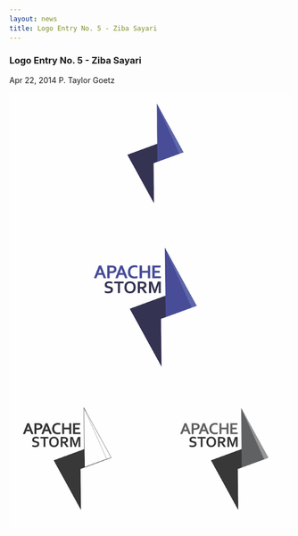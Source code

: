 ```yaml
---
layout: news
title: Logo Entry No. 5 - Ziba Sayari
---
```

<!--Post Header-->
<h3 class="news-title">Logo Entry No. 5 - Ziba Sayari</h3>
<div class="news-meta">
    <i class="fa fa-calendar"></i> Apr 22, 2014 <i class="fa fa-user"></i> P. Taylor Goetz
</div>
<!--Post Body-->
<p><img src="storm_logo05.png" alt="Storm Logo" class="img-responsive"></p>